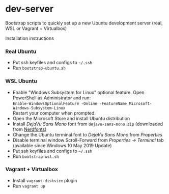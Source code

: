 # dev-server

Bootstrap scripts to quickly set up a new Ubuntu development server (real, WSL or Vagrant + Virtualbox)

Installation instructions

### Real Ubuntu

- Put ssh keyfiles and configs to `~/.ssh`
- Run `bootstrap-ubuntu.sh`

### WSL Ubuntu

- Enable "Windows Subsystem for Linux" optional feature. Open PowerShell as Administrator and run:  
`Enable-WindowsOptionalFeature -Online -FeatureName Microsoft-Windows-Subsystem-Linux`  
Restart your computer when prompted.
- Open the Microsoft Store and install Ubuntu distribution
- Install _DejaVu Sans Mono_ font from `dejavu-sans-mono.zip` (downloaded from [Nerdfonts](https://nerdfonts.com/))
- Change the Ubuntu terminal font to _DejaVu Sans Mono_ from _Properties_
- Disable terminal window Scroll-Forward from _Properties -> Terminal_ tab (available since Windows 10 May 2019 Update)
- Put ssh keyfiles and configs to `~/.ssh`
- Run `bootstrap-wsl.sh`

### Vagrant + Virtualbox

- Install `vagrant-disksize` plugin
- Run `vagrant up`
